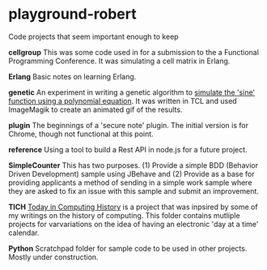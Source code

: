 # playground-robert
Code projects that seem important enough to keep

**cellgroup**
This was some code used in for a submission to the a Functional Programming Conference. It was simulating a cell matrix in Erlang.

**Erlang**
Basic notes on learning Erlang.

**genetic**
An experiment in writing a genetic algorithm to [simulate the 'sine' function using a polynomial equation](https://plus.google.com/u/0/102247002918593029402/posts/DmRRRkDeGrg?pid=6007141866236681474&oid=102247002918593029402). It was written in TCL and used ImageMagik to create an animated gif of the results.


**plugin**
The beginnings of a 'secure note' plugin. The initial version is for Chrome, though not functional at this point.

**reference**
Using a tool to build a Rest API in node.js for a future project.

**SimpleCounter**
This has two purposes. (1) Provide a simple BDD (Behavior Driven Development) sample using JBehave and (2) Provide as a base for providing applicants a method of sending in a simple work sample where they are asked to fix an issue with this sample and submit an improvement.

**TICH**
[Today in Computing History](https://sites.google.com/site/todayincomputinghistory/) is a project that was inpsired by some of my writings on the history of computing. This folder contains mutliple projects for varvariations on the idea of having an electronic 'day at a time' calendar.

**Python**
Scratchpad folder for sample code to be used in other projects. Mostly under construction.
